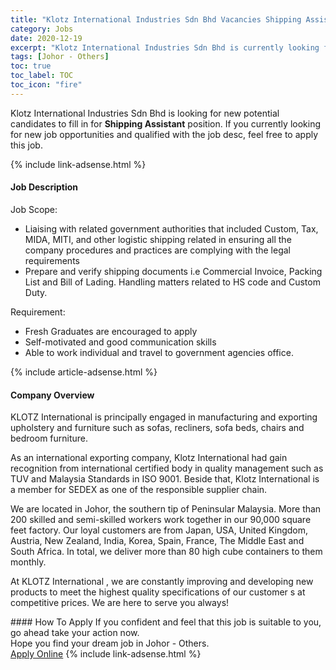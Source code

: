 ```yaml
---
title: "Klotz International Industries Sdn Bhd Vacancies Shipping Assistant" 
category: Jobs 
date: 2020-12-19 
excerpt: "Klotz International Industries Sdn Bhd is currently looking for suitable person to fill in the Shipping Assistant which positioned at Johor - Others" 
tags: [Johor - Others] 
toc: true 
toc_label: TOC 
toc_icon: "fire" 
--- 
```


<p>Klotz International Industries Sdn Bhd is looking for new potential candidates to fill in for <b>Shipping Assistant</b> position. If you currently looking for new job opportunities and qualified with the job desc, feel free to apply this job.
</p>{% include link-adsense.html %} 
<div><div><div><h4>Job Description</h4></div></div><div><div><span><div><p>Job Scope:</p><ul><li>Liaising with related government authorities that included Custom, Tax, MIDA, MITI, and other logistic shipping related in ensuring all the company procedures and practices are complying with the legal requirements</li><li>Prepare and verify shipping documents i.e Commercial Invoice, Packing List and Bill of Lading. Handling matters related to HS code and Custom Duty.</li></ul><p>Requirement:</p><ul><li>Fresh Graduates are encouraged to apply</li><li>Self-motivated and good communication skills</li><li>Able to work individual and travel to government agencies office.</li></ul></div></span></div></div></div> 
{% include article-adsense.html %} 
<div><div><div><h4>Company Overview</h4></div></div><div><div><span><div><p>KLOTZ International is principally engaged in manufacturing and exporting upholstery and furniture such as sofas, recliners, sofa beds, chairs and bedroom furniture.</p><p>As an international exporting company, Klotz International had gain recognition from international certified body in quality management such as TUV and Malaysia Standards in ISO 9001. Beside that, Klotz International is a&#160;member for SEDEX as one of the responsible supplier chain.</p><p>We are located in Johor, the southern tip of Peninsular Malaysia. More than 200 skilled and semi-skilled workers work together in our 90,000 square feet factory. Our loyal customers are from Japan, USA, United Kingdom, Austria, New Zealand, India, Korea, Spain, France, The Middle East and South Africa. In total, we deliver more than 80 high cube containers to them monthly.</p><p>At KLOTZ International , we are constantly improving and developing new products to meet the highest quality specifications of our customer s at competitive prices. We are here to serve you always!</p></div></span></div></div></div> 
#### How To Apply 
If you confident and feel that this job is suitable to you, go ahead take your action now. <br/> 
Hope you find your dream job in Johor - Others. <br/> 
<a href="https://www.jobstreet.com.my/en/job/shipping-assistant-4448018?jobId=jobstreet-my-job-4448018&sectionRank=1&token=0~e1e7cdd9-fd49-4ed7-b818-65086ad3b75f&fr=SRP%20View%20In%20New%20Ta" class="btn btn--info" target="_blank" rel="nofollow noopenner">Apply Online</a> 
{% include link-adsense.html %} 